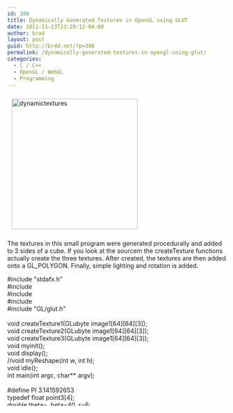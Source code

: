 ```yaml
---
id: 380
title: Dynamically Generated Textures in OpenGL using GLUT
date: 2011-11-23T23:29:12-04:00
author: brad
layout: post
guid: http://br4d.net/?p=380
permalink: /dynamically-generated-textures-in-opengl-using-glut/
categories:
  - C / C++
  - OpenGL / WebGL
  - Programming
---
```

<div class="pull-left" style="padding:10px;">
  <a href="/images/2015/01/dynamictextures.png"><img src="/images/2015/01/dynamictextures-290x300.png" alt="dynamictextures" width="290" height="300" class="alignnone size-medium wp-image-381" srcset="/images/2015/01/dynamictextures-290x300.png 290w, /images/2015/01/dynamictextures.png 351w" sizes="(max-width: 290px) 100vw, 290px" /></a>
</div>

The textures in this small program were generated procedurally and added to 3 sides of a cube. If you look at the sourcem the createTexture functions actually create the three textures. After created, the textures are then added onto a GL_POLYGON. Finally, simple lighting and rotation is added.

<!--more-->

<div class="codecolorer-container cpp default" style="overflow:auto;white-space:nowrap;height:300px;">
  <div class="cpp codecolorer">
    <span class="co2">#include "stdafx.h"</span><br /> <span class="co2">#include <stdio.h></span><br /> <span class="co2">#include <stdlib.h></span><br /> <span class="co2">#include <math.h></span><br /> <span class="co2">#include "GL/glut.h"</span><br /> &nbsp;<br /> <span class="kw4">void</span> createTexture1<span class="br0">&#40;</span>GLubyte image1<span class="br0">&#91;</span><span class="nu0">64</span><span class="br0">&#93;</span><span class="br0">&#91;</span><span class="nu0">64</span><span class="br0">&#93;</span><span class="br0">&#91;</span><span class="nu0">3</span><span class="br0">&#93;</span><span class="br0">&#41;</span><span class="sy4">;</span><br /> <span class="kw4">void</span> createTexture2<span class="br0">&#40;</span>GLubyte image1<span class="br0">&#91;</span><span class="nu0">64</span><span class="br0">&#93;</span><span class="br0">&#91;</span><span class="nu0">64</span><span class="br0">&#93;</span><span class="br0">&#91;</span><span class="nu0">3</span><span class="br0">&#93;</span><span class="br0">&#41;</span><span class="sy4">;</span><br /> <span class="kw4">void</span> createTexture3<span class="br0">&#40;</span>GLubyte image1<span class="br0">&#91;</span><span class="nu0">64</span><span class="br0">&#93;</span><span class="br0">&#91;</span><span class="nu0">64</span><span class="br0">&#93;</span><span class="br0">&#91;</span><span class="nu0">3</span><span class="br0">&#93;</span><span class="br0">&#41;</span><span class="sy4">;</span><br /> <span class="kw4">void</span> myinit<span class="br0">&#40;</span><span class="br0">&#41;</span><span class="sy4">;</span><br /> <span class="kw4">void</span> display<span class="br0">&#40;</span><span class="br0">&#41;</span><span class="sy4">;</span><br /> <span class="co1">//void myReshape(int w, int h);</span><br /> <span class="kw4">void</span> idle<span class="br0">&#40;</span><span class="br0">&#41;</span><span class="sy4">;</span><br /> <span class="kw4">int</span> main<span class="br0">&#40;</span><span class="kw4">int</span> argc, <span class="kw4">char</span><span class="sy2">**</span> argv<span class="br0">&#41;</span><span class="sy4">;</span><br /> &nbsp;<br /> <span class="co2">#define PI 3.141592653</span><br /> <span class="kw4">typedef</span> <span class="kw4">float</span> point3<span class="br0">&#91;</span><span class="nu0">4</span><span class="br0">&#93;</span><span class="sy4">;</span><br /> <span class="kw4">double</span> theta<span class="sy1">=</span><span class="nu0"></span>, beta<span class="sy1">=</span><span class="nu0">40</span>, r<span class="sy1">=</span><span class="nu0">6</span><span class="sy4">;</span><br /> <span class="kw4">float</span> xMin<span class="sy1">=</span><span class="sy2">-</span><span class="nu0">4</span>, xMax<span class="sy1">=</span><span class="nu0">4</span>, yMin<span class="sy1">=</span><span class="sy2">-</span><span class="nu0">4</span>, yMax <span class="sy1">=</span><span class="nu0">4</span>, zMin<span class="sy1">=</span><span class="sy2">-</span><span class="nu0">6</span>, zMax<span class="sy1">=</span><span class="nu0">6</span><span class="sy4">;</span><br /> <span class="kw4">int</span> n<span class="sy1">=</span><span class="nu0">32</span>, m<span class="sy1">=</span><span class="nu0">32</span><span class="sy4">;</span><br /> GLubyte image1<span class="br0">&#91;</span><span class="nu0">64</span><span class="br0">&#93;</span><span class="br0">&#91;</span><span class="nu0">64</span><span class="br0">&#93;</span><span class="br0">&#91;</span><span class="nu0">3</span><span class="br0">&#93;</span><span class="sy4">;</span><br /> GLubyte image2<span class="br0">&#91;</span><span class="nu0">64</span><span class="br0">&#93;</span><span class="br0">&#91;</span><span class="nu0">64</span><span class="br0">&#93;</span><span class="br0">&#91;</span><span class="nu0">3</span><span class="br0">&#93;</span><span class="sy4">;</span><br /> &nbsp;<br /> <span class="kw4">void</span> createTexture1<span class="br0">&#40;</span>GLubyte image1<span class="br0">&#91;</span><span class="nu0">64</span><span class="br0">&#93;</span><span class="br0">&#91;</span><span class="nu0">64</span><span class="br0">&#93;</span><span class="br0">&#91;</span><span class="nu0">3</span><span class="br0">&#93;</span><span class="br0">&#41;</span> <span class="co1">// checkerboard</span><br /> <span class="br0">&#123;</span><br /> &nbsp; &nbsp; <span class="kw4">int</span> row, col<span class="sy4">;</span><br /> &nbsp; &nbsp; <span class="kw1">for</span><span class="br0">&#40;</span><span class="kw4">int</span> i<span class="sy1">=</span><span class="nu0"></span><span class="sy4">;</span> i<span class="sy1"><</span><span class="nu0">16</span><span class="sy4">;</span> i<span class="sy2">++</span><span class="br0">&#41;</span><br /> &nbsp; &nbsp; <span class="br0">&#123;</span><br /> &nbsp; &nbsp; &nbsp; &nbsp; <span class="kw1">for</span><span class="br0">&#40;</span><span class="kw4">int</span> j<span class="sy1">=</span><span class="nu0"></span><span class="sy4">;</span> j<span class="sy1"><</span><span class="nu0">16</span><span class="sy4">;</span> j<span class="sy2">++</span><span class="br0">&#41;</span><br /> &nbsp; &nbsp; &nbsp; &nbsp; <span class="br0">&#123;</span><br /> &nbsp; &nbsp; &nbsp; &nbsp; &nbsp; &nbsp; row <span class="sy1">=</span> i<span class="sy2">*</span><span class="nu0">4</span><span class="sy4">;</span><br /> &nbsp; &nbsp; &nbsp; &nbsp; &nbsp; &nbsp; col <span class="sy1">=</span> j<span class="sy2">*</span><span class="nu0">4</span><span class="sy4">;</span><br /> &nbsp; &nbsp; &nbsp; &nbsp; &nbsp; &nbsp; <span class="kw4">int</span> c1, c2, c3<span class="sy4">;</span><br /> &nbsp; &nbsp; &nbsp; &nbsp; &nbsp; &nbsp; <span class="kw1">for</span><span class="br0">&#40;</span><span class="kw4">int</span> k <span class="sy1">=</span> row<span class="sy4">;</span> k <span class="sy1"><</span> row<span class="sy2">+</span><span class="nu0">4</span><span class="sy4">;</span> k<span class="sy2">++</span><span class="br0">&#41;</span><br /> &nbsp; &nbsp; &nbsp; &nbsp; &nbsp; &nbsp; <span class="br0">&#123;</span><br /> &nbsp; &nbsp; &nbsp; &nbsp; &nbsp; &nbsp; &nbsp; &nbsp; <span class="kw1">for</span><span class="br0">&#40;</span><span class="kw4">int</span> l <span class="sy1">=</span> col<span class="sy4">;</span> l<span class="sy1"><</span>col<span class="sy2">+</span><span class="nu0">4</span><span class="sy4">;</span> l<span class="sy2">++</span><span class="br0">&#41;</span><br /> &nbsp; &nbsp; &nbsp; &nbsp; &nbsp; &nbsp; &nbsp; &nbsp; <span class="br0">&#123;</span><br /> &nbsp; &nbsp; &nbsp; &nbsp; &nbsp; &nbsp; &nbsp; &nbsp; &nbsp; &nbsp; <span class="kw1">if</span><span class="br0">&#40;</span><span class="br0">&#40;</span>i<span class="sy2">+</span>j<span class="br0">&#41;</span><span class="sy2">%</span><span class="nu19">2</span><span class="sy1">==</span><span class="nu0"></span><span class="br0">&#41;</span><br /> &nbsp; &nbsp; &nbsp; &nbsp; &nbsp; &nbsp; &nbsp; &nbsp; &nbsp; &nbsp; <span class="br0">&#123;</span><br /> &nbsp; &nbsp; &nbsp; &nbsp; &nbsp; &nbsp; &nbsp; &nbsp; &nbsp; &nbsp; &nbsp; &nbsp; c1<span class="sy1">=</span><span class="nu0">128</span><span class="sy4">;</span> c2<span class="sy1">=</span><span class="nu0">128</span><span class="sy4">;</span> c3<span class="sy1">=</span><span class="nu0">128</span><span class="sy4">;</span><br /> &nbsp; &nbsp; &nbsp; &nbsp; &nbsp; &nbsp; &nbsp; &nbsp; &nbsp; &nbsp; <span class="br0">&#125;</span><br /> &nbsp; &nbsp; &nbsp; &nbsp; &nbsp; &nbsp; &nbsp; &nbsp; &nbsp; &nbsp; <span class="kw1">else</span><br /> &nbsp; &nbsp; &nbsp; &nbsp; &nbsp; &nbsp; &nbsp; &nbsp; &nbsp; &nbsp; <span class="br0">&#123;</span><br /> &nbsp; &nbsp; &nbsp; &nbsp; &nbsp; &nbsp; &nbsp; &nbsp; &nbsp; &nbsp; &nbsp; &nbsp; c1<span class="sy1">=</span><span class="nu0">255</span><span class="sy4">;</span> c2<span class="sy1">=</span><span class="nu0">255</span><span class="sy4">;</span> c3<span class="sy1">=</span><span class="nu0">255</span><span class="sy4">;</span><br /> &nbsp; &nbsp; &nbsp; &nbsp; &nbsp; &nbsp; &nbsp; &nbsp; &nbsp; &nbsp; <span class="br0">&#125;</span><br /> &nbsp; &nbsp; &nbsp; &nbsp; &nbsp; &nbsp; &nbsp; &nbsp; &nbsp; &nbsp; image1<span class="br0">&#91;</span>k<span class="br0">&#93;</span><span class="br0">&#91;</span>l<span class="br0">&#93;</span><span class="br0">&#91;</span><span class="nu0"></span><span class="br0">&#93;</span><span class="sy1">=</span><span class="br0">&#40;</span>GLubyte<span class="br0">&#41;</span>c1<span class="sy4">;</span><br /> &nbsp; &nbsp; &nbsp; &nbsp; &nbsp; &nbsp; &nbsp; &nbsp; &nbsp; &nbsp; image1<span class="br0">&#91;</span>k<span class="br0">&#93;</span><span class="br0">&#91;</span>l<span class="br0">&#93;</span><span class="br0">&#91;</span><span class="nu0">1</span><span class="br0">&#93;</span><span class="sy1">=</span><span class="br0">&#40;</span>GLubyte<span class="br0">&#41;</span>c2<span class="sy4">;</span><br /> &nbsp; &nbsp; &nbsp; &nbsp; &nbsp; &nbsp; &nbsp; &nbsp; &nbsp; &nbsp; image1<span class="br0">&#91;</span>k<span class="br0">&#93;</span><span class="br0">&#91;</span>l<span class="br0">&#93;</span><span class="br0">&#91;</span><span class="nu0">2</span><span class="br0">&#93;</span><span class="sy1">=</span><span class="br0">&#40;</span>GLubyte<span class="br0">&#41;</span>c3<span class="sy4">;</span><br /> &nbsp; &nbsp; &nbsp; &nbsp; &nbsp; &nbsp; &nbsp; &nbsp; <span class="br0">&#125;</span><br /> &nbsp; &nbsp; &nbsp; &nbsp; &nbsp; &nbsp; <span class="br0">&#125;</span><br /> &nbsp; &nbsp; &nbsp; &nbsp; <span class="br0">&#125;</span><br /> &nbsp; &nbsp; <span class="br0">&#125;</span><br /> &nbsp; &nbsp; glEnable<span class="br0">&#40;</span>GL_TEXTURE_2D<span class="br0">&#41;</span><span class="sy4">;</span><br /> &nbsp; &nbsp; glTexImage2D<span class="br0">&#40;</span>GL_TEXTURE_2D,<span class="nu0"></span>,<span class="nu0">3</span>,<span class="nu0">64</span>,<span class="nu0">64</span>,<span class="nu0"></span>,GL_RGB, GL_UNSIGNED_BYTE, image1<span class="br0">&#41;</span><span class="sy4">;</span><br /> &nbsp; &nbsp; glTexParameterf<span class="br0">&#40;</span>GL_TEXTURE_2D, GL_TEXTURE_WRAP_S, GL_CLAMP<span class="br0">&#41;</span><span class="sy4">;</span><br /> &nbsp; &nbsp; glTexParameterf<span class="br0">&#40;</span>GL_TEXTURE_2D, GL_TEXTURE_WRAP_T, GL_CLAMP<span class="br0">&#41;</span><span class="sy4">;</span><br /> &nbsp; &nbsp; glTexParameterf<span class="br0">&#40;</span>GL_TEXTURE_2D, GL_TEXTURE_MAG_FILTER, GL_NEAREST<span class="br0">&#41;</span><span class="sy4">;</span><br /> &nbsp; &nbsp; glTexParameterf<span class="br0">&#40;</span>GL_TEXTURE_2D, GL_TEXTURE_MIN_FILTER, GL_NEAREST<span class="br0">&#41;</span><span class="sy4">;</span><br /> <span class="br0">&#125;</span><br /> &nbsp;<br /> <span class="kw4">void</span> createTexture2<span class="br0">&#40;</span>GLubyte image1<span class="br0">&#91;</span><span class="nu0">64</span><span class="br0">&#93;</span><span class="br0">&#91;</span><span class="nu0">64</span><span class="br0">&#93;</span><span class="br0">&#91;</span><span class="nu0">3</span><span class="br0">&#93;</span><span class="br0">&#41;</span> <span class="co1">// blue flag</span><br /> <span class="br0">&#123;</span><br /> &nbsp; &nbsp; <span class="kw1">for</span> <span class="br0">&#40;</span><span class="kw4">int</span> k<span class="sy1">=</span><span class="nu0"></span><span class="sy4">;</span> k<span class="sy1"><</span><span class="nu0">64</span><span class="sy4">;</span> k<span class="sy2">++</span><span class="br0">&#41;</span><br /> &nbsp; &nbsp; <span class="br0">&#123;</span><br /> &nbsp; &nbsp; &nbsp; &nbsp; <span class="kw1">for</span><span class="br0">&#40;</span><span class="kw4">int</span> l<span class="sy1">=</span><span class="nu0"></span><span class="sy4">;</span> l<span class="sy1"><</span><span class="nu0">64</span><span class="sy4">;</span> l<span class="sy2">++</span><span class="br0">&#41;</span><br /> &nbsp; &nbsp; &nbsp; &nbsp; <span class="br0">&#123;</span><br /> &nbsp; &nbsp; &nbsp; &nbsp; &nbsp; &nbsp; <span class="kw1">if</span><span class="br0">&#40;</span><span class="br0">&#40;</span>l <span class="sy1">>=</span> <span class="nu0"></span> <span class="sy3">&&</span> l <span class="sy1"><=</span> <span class="nu0">8</span><span class="br0">&#41;</span> <span class="sy3">||</span> <span class="br0">&#40;</span>l <span class="sy1">>=</span> <span class="nu0">16</span> <span class="sy3">&&</span> l <span class="sy1"><=</span> <span class="nu0">24</span><span class="br0">&#41;</span> <span class="sy3">||</span> <span class="br0">&#40;</span>l <span class="sy1">>=</span> <span class="nu0">32</span> <span class="sy3">&&</span> l <span class="sy1"><=</span> <span class="nu0">40</span><span class="br0">&#41;</span> <span class="sy3">||</span> <span class="br0">&#40;</span>l <span class="sy1">>=</span> <span class="nu0">48</span> <span class="sy3">&&</span> l <span class="sy1"><=</span> <span class="nu0">56</span><span class="br0">&#41;</span> <span class="br0">&#41;</span><br /> &nbsp; &nbsp; &nbsp; &nbsp; &nbsp; &nbsp; <span class="br0">&#123;</span><br /> &nbsp; &nbsp; &nbsp; &nbsp; &nbsp; &nbsp; &nbsp; &nbsp; image1<span class="br0">&#91;</span>k<span class="br0">&#93;</span><span class="br0">&#91;</span>l<span class="br0">&#93;</span><span class="br0">&#91;</span><span class="nu0"></span><span class="br0">&#93;</span><span class="sy1">=</span><span class="nu0">255</span><span class="sy4">;</span><br /> &nbsp; &nbsp; &nbsp; &nbsp; &nbsp; &nbsp; &nbsp; &nbsp; image1<span class="br0">&#91;</span>k<span class="br0">&#93;</span><span class="br0">&#91;</span>l<span class="br0">&#93;</span><span class="br0">&#91;</span><span class="nu0">1</span><span class="br0">&#93;</span><span class="sy1">=</span><span class="nu0">100</span><span class="sy4">;</span><br /> &nbsp; &nbsp; &nbsp; &nbsp; &nbsp; &nbsp; &nbsp; &nbsp; image1<span class="br0">&#91;</span>k<span class="br0">&#93;</span><span class="br0">&#91;</span>l<span class="br0">&#93;</span><span class="br0">&#91;</span><span class="nu0">2</span><span class="br0">&#93;</span><span class="sy1">=</span><span class="nu0"></span><span class="sy4">;</span><br /> &nbsp; &nbsp; &nbsp; &nbsp; &nbsp; &nbsp; <span class="br0">&#125;</span> <span class="kw1">else</span> <span class="br0">&#123;</span><br /> &nbsp; &nbsp; &nbsp; &nbsp; &nbsp; &nbsp; &nbsp; &nbsp; image1<span class="br0">&#91;</span>k<span class="br0">&#93;</span><span class="br0">&#91;</span>l<span class="br0">&#93;</span><span class="br0">&#91;</span><span class="nu0"></span><span class="br0">&#93;</span><span class="sy1">=</span><span class="nu0"></span><span class="sy4">;</span><br /> &nbsp; &nbsp; &nbsp; &nbsp; &nbsp; &nbsp; &nbsp; &nbsp; image1<span class="br0">&#91;</span>k<span class="br0">&#93;</span><span class="br0">&#91;</span>l<span class="br0">&#93;</span><span class="br0">&#91;</span><span class="nu0">1</span><span class="br0">&#93;</span><span class="sy1">=</span><span class="nu0">100</span><span class="sy4">;</span><br /> &nbsp; &nbsp; &nbsp; &nbsp; &nbsp; &nbsp; &nbsp; &nbsp; image1<span class="br0">&#91;</span>k<span class="br0">&#93;</span><span class="br0">&#91;</span>l<span class="br0">&#93;</span><span class="br0">&#91;</span><span class="nu0">2</span><span class="br0">&#93;</span><span class="sy1">=</span><span class="nu0"></span><span class="sy4">;</span><br /> &nbsp; &nbsp; &nbsp; &nbsp; &nbsp; &nbsp; <span class="br0">&#125;</span><br /> &nbsp; &nbsp; &nbsp; &nbsp; <span class="br0">&#125;</span><br /> &nbsp; &nbsp; <span class="br0">&#125;</span><br /> &nbsp; &nbsp; glEnable<span class="br0">&#40;</span>GL_TEXTURE_2D<span class="br0">&#41;</span><span class="sy4">;</span><br /> &nbsp; &nbsp; glTexImage2D<span class="br0">&#40;</span>GL_TEXTURE_2D,<span class="nu0"></span>,<span class="nu0">3</span>,<span class="nu0">64</span>,<span class="nu0">64</span>,<span class="nu0"></span>,GL_RGB, GL_UNSIGNED_BYTE, image1<span class="br0">&#41;</span><span class="sy4">;</span><br /> &nbsp; &nbsp; glTexParameterf<span class="br0">&#40;</span>GL_TEXTURE_2D, GL_TEXTURE_WRAP_S, GL_CLAMP<span class="br0">&#41;</span><span class="sy4">;</span><br /> &nbsp; &nbsp; glTexParameterf<span class="br0">&#40;</span>GL_TEXTURE_2D, GL_TEXTURE_WRAP_T, GL_CLAMP<span class="br0">&#41;</span><span class="sy4">;</span><br /> &nbsp; &nbsp; glTexParameterf<span class="br0">&#40;</span>GL_TEXTURE_2D, GL_TEXTURE_MAG_FILTER, GL_NEAREST<span class="br0">&#41;</span><span class="sy4">;</span><br /> &nbsp; &nbsp; glTexParameterf<span class="br0">&#40;</span>GL_TEXTURE_2D, GL_TEXTURE_MIN_FILTER, GL_NEAREST<span class="br0">&#41;</span><span class="sy4">;</span><br /> <span class="br0">&#125;</span><br /> &nbsp;<br /> <span class="kw4">void</span> createTexture3<span class="br0">&#40;</span>GLubyte image1<span class="br0">&#91;</span><span class="nu0">64</span><span class="br0">&#93;</span><span class="br0">&#91;</span><span class="nu0">64</span><span class="br0">&#93;</span><span class="br0">&#91;</span><span class="nu0">3</span><span class="br0">&#93;</span><span class="br0">&#41;</span><br /> <span class="br0">&#123;</span><br /> &nbsp; &nbsp; <span class="kw1">for</span> <span class="br0">&#40;</span><span class="kw4">int</span> k<span class="sy1">=</span><span class="nu0"></span><span class="sy4">;</span> k<span class="sy1"><</span><span class="nu0">64</span><span class="sy4">;</span> k<span class="sy2">++</span><span class="br0">&#41;</span><br /> &nbsp; &nbsp; <span class="br0">&#123;</span><br /> &nbsp; &nbsp; &nbsp; &nbsp; <span class="kw1">for</span><span class="br0">&#40;</span><span class="kw4">int</span> l<span class="sy1">=</span><span class="nu0"></span><span class="sy4">;</span> l<span class="sy1"><</span><span class="nu0">64</span><span class="sy4">;</span> l<span class="sy2">++</span><span class="br0">&#41;</span><br /> &nbsp; &nbsp; &nbsp; &nbsp; <span class="br0">&#123;</span><br /> &nbsp; &nbsp; &nbsp; &nbsp; &nbsp; &nbsp; <span class="kw1">if</span><span class="br0">&#40;</span>k<span class="sy1"><</span>l<span class="br0">&#41;</span><br /> &nbsp; &nbsp; &nbsp; &nbsp; &nbsp; &nbsp; <span class="br0">&#123;</span><br /> &nbsp; &nbsp; &nbsp; &nbsp; &nbsp; &nbsp; &nbsp; &nbsp; image1<span class="br0">&#91;</span>k<span class="br0">&#93;</span><span class="br0">&#91;</span>l<span class="br0">&#93;</span><span class="br0">&#91;</span><span class="nu0"></span><span class="br0">&#93;</span><span class="sy1">=</span><span class="nu0">100</span><span class="sy4">;</span><br /> &nbsp; &nbsp; &nbsp; &nbsp; &nbsp; &nbsp; &nbsp; &nbsp; image1<span class="br0">&#91;</span>k<span class="br0">&#93;</span><span class="br0">&#91;</span>l<span class="br0">&#93;</span><span class="br0">&#91;</span><span class="nu0">1</span><span class="br0">&#93;</span><span class="sy1">=</span><span class="nu0">255</span><span class="sy4">;</span><br /> &nbsp; &nbsp; &nbsp; &nbsp; &nbsp; &nbsp; &nbsp; &nbsp; image1<span class="br0">&#91;</span>k<span class="br0">&#93;</span><span class="br0">&#91;</span>l<span class="br0">&#93;</span><span class="br0">&#91;</span><span class="nu0">2</span><span class="br0">&#93;</span><span class="sy1">=</span><span class="nu0"></span><span class="sy4">;</span><br /> &nbsp; &nbsp; &nbsp; &nbsp; &nbsp; &nbsp; <span class="br0">&#125;</span> <span class="kw1">else</span> <span class="br0">&#123;</span><br /> &nbsp; &nbsp; &nbsp; &nbsp; &nbsp; &nbsp; &nbsp; &nbsp; image1<span class="br0">&#91;</span>k<span class="br0">&#93;</span><span class="br0">&#91;</span>l<span class="br0">&#93;</span><span class="br0">&#91;</span><span class="nu0"></span><span class="br0">&#93;</span><span class="sy1">=</span><span class="nu0">255</span><span class="sy4">;</span><br /> &nbsp; &nbsp; &nbsp; &nbsp; &nbsp; &nbsp; &nbsp; &nbsp; image1<span class="br0">&#91;</span>k<span class="br0">&#93;</span><span class="br0">&#91;</span>l<span class="br0">&#93;</span><span class="br0">&#91;</span><span class="nu0">1</span><span class="br0">&#93;</span><span class="sy1">=</span><span class="nu0">255</span><span class="sy4">;</span><br /> &nbsp; &nbsp; &nbsp; &nbsp; &nbsp; &nbsp; &nbsp; &nbsp; image1<span class="br0">&#91;</span>k<span class="br0">&#93;</span><span class="br0">&#91;</span>l<span class="br0">&#93;</span><span class="br0">&#91;</span><span class="nu0">2</span><span class="br0">&#93;</span><span class="sy1">=</span><span class="nu0">255</span><span class="sy4">;</span><br /> &nbsp; &nbsp; &nbsp; &nbsp; &nbsp; &nbsp; <span class="br0">&#125;</span><br /> &nbsp; &nbsp; &nbsp; &nbsp; <span class="br0">&#125;</span><br /> &nbsp; &nbsp; <span class="br0">&#125;</span><br /> &nbsp; &nbsp; glEnable<span class="br0">&#40;</span>GL_TEXTURE_2D<span class="br0">&#41;</span><span class="sy4">;</span><br /> &nbsp; &nbsp; glTexImage2D<span class="br0">&#40;</span>GL_TEXTURE_2D,<span class="nu0"></span>,<span class="nu0">3</span>,<span class="nu0">64</span>,<span class="nu0">64</span>,<span class="nu0"></span>,GL_RGB, GL_UNSIGNED_BYTE, image1<span class="br0">&#41;</span><span class="sy4">;</span><br /> &nbsp; &nbsp; glTexParameterf<span class="br0">&#40;</span>GL_TEXTURE_2D, GL_TEXTURE_WRAP_S, GL_CLAMP<span class="br0">&#41;</span><span class="sy4">;</span><br /> &nbsp; &nbsp; glTexParameterf<span class="br0">&#40;</span>GL_TEXTURE_2D, GL_TEXTURE_WRAP_T, GL_CLAMP<span class="br0">&#41;</span><span class="sy4">;</span><br /> &nbsp; &nbsp; glTexParameterf<span class="br0">&#40;</span>GL_TEXTURE_2D, GL_TEXTURE_MAG_FILTER, GL_NEAREST<span class="br0">&#41;</span><span class="sy4">;</span><br /> &nbsp; &nbsp; glTexParameterf<span class="br0">&#40;</span>GL_TEXTURE_2D, GL_TEXTURE_MIN_FILTER, GL_NEAREST<span class="br0">&#41;</span><span class="sy4">;</span><br /> <span class="br0">&#125;</span><br /> &nbsp;<br /> <span class="kw4">void</span> myinit<span class="br0">&#40;</span><span class="br0">&#41;</span><br /> <span class="br0">&#123;</span><br /> &nbsp; &nbsp; GLfloat light_ambient<span class="br0">&#91;</span><span class="br0">&#93;</span> <span class="sy1">=</span> <span class="br0">&#123;</span><span class="nu16">0.75</span>, <span class="nu16">0.75</span>, <span class="nu16">0.75</span>, <span class="nu16">1.0</span><span class="br0">&#125;</span><span class="sy4">;</span><br /> &nbsp; &nbsp; GLfloat light_diffuse<span class="br0">&#91;</span><span class="br0">&#93;</span> <span class="sy1">=</span> <span class="br0">&#123;</span><span class="nu16">1.0</span>, <span class="nu16">1.0</span>, <span class="nu16">1.0</span>, <span class="nu16">1.0</span><span class="br0">&#125;</span><span class="sy4">;</span><br /> &nbsp; &nbsp; GLfloat light_specular<span class="br0">&#91;</span><span class="br0">&#93;</span> <span class="sy1">=</span> <span class="br0">&#123;</span><span class="nu16">1.0</span>, <span class="nu16">0.0</span>, <span class="nu16">0.0</span>, <span class="nu16">1.0</span><span class="br0">&#125;</span><span class="sy4">;</span><br /> &nbsp; &nbsp; GLfloat light_position<span class="br0">&#91;</span><span class="br0">&#93;</span> <span class="sy1">=</span> <span class="br0">&#123;</span><span class="nu16">0.0</span>, <span class="nu16">0.0</span>, <span class="nu16">28.0</span>, <span class="nu16">0.0</span><span class="br0">&#125;</span><span class="sy4">;</span><br /> &nbsp; &nbsp; glLightfv<span class="br0">&#40;</span>GL_LIGHT0, GL_AMBIENT, light_ambient<span class="br0">&#41;</span><span class="sy4">;</span><br /> &nbsp; &nbsp; glLightfv<span class="br0">&#40;</span>GL_LIGHT0, GL_DIFFUSE, light_diffuse<span class="br0">&#41;</span><span class="sy4">;</span><br /> &nbsp; &nbsp; glLightfv<span class="br0">&#40;</span>GL_LIGHT0, GL_SPECULAR, light_specular<span class="br0">&#41;</span><span class="sy4">;</span><br /> &nbsp; &nbsp; glLightfv<span class="br0">&#40;</span>GL_LIGHT0, GL_POSITION, light_position<span class="br0">&#41;</span><span class="sy4">;</span><br /> &nbsp; &nbsp; <span class="kw4">float</span> lmodel_ambient<span class="br0">&#91;</span><span class="br0">&#93;</span> <span class="sy1">=</span> <span class="br0">&#123;</span><span class="nu16">0.5</span>, <span class="nu16">0.5</span>, <span class="nu16">0.5</span>, <span class="nu16">1.0</span><span class="br0">&#125;</span><span class="sy4">;</span><br /> &nbsp; &nbsp; <span class="co1">//glLightModelfv(GL_LIGHT_MODEL_AMBIENT, lmodel_ambient);</span><br /> &nbsp; &nbsp; glEnable<span class="br0">&#40;</span>GL_LIGHTING<span class="br0">&#41;</span><span class="sy4">;</span><br /> &nbsp; &nbsp; glEnable<span class="br0">&#40;</span>GL_LIGHT0<span class="br0">&#41;</span><span class="sy4">;</span><br /> &nbsp; &nbsp; glEnable<span class="br0">&#40;</span>GL_DEPTH_TEST<span class="br0">&#41;</span><span class="sy4">;</span><br /> &nbsp; &nbsp; glMatrixMode<span class="br0">&#40;</span>GL_PROJECTION<span class="br0">&#41;</span><span class="sy4">;</span><br /> &nbsp; &nbsp; glLoadIdentity<span class="br0">&#40;</span><span class="br0">&#41;</span><span class="sy4">;</span><br /> &nbsp; &nbsp; glOrtho<span class="br0">&#40;</span>xMin, xMax, yMin, yMax, zMin, zMax<span class="br0">&#41;</span><span class="sy4">;</span><br /> <span class="br0">&#125;</span><br /> &nbsp;<br /> <span class="kw4">void</span> display<span class="br0">&#40;</span><span class="br0">&#41;</span><br /> <span class="br0">&#123;</span><br /> &nbsp; &nbsp; glClear<span class="br0">&#40;</span>GL_COLOR_BUFFER_BIT <span class="sy3">|</span> GL_DEPTH_BUFFER_BIT<span class="br0">&#41;</span><span class="sy4">;</span><br /> &nbsp; &nbsp; glMatrixMode<span class="br0">&#40;</span>GL_MODELVIEW<span class="br0">&#41;</span><span class="sy4">;</span><br /> &nbsp; &nbsp; glLoadIdentity<span class="br0">&#40;</span><span class="br0">&#41;</span><span class="sy4">;</span><br /> &nbsp; &nbsp; glRotatef<span class="br0">&#40;</span><span class="nu0">20</span>, <span class="nu0">1</span>, <span class="nu0"></span>, <span class="nu0"></span><span class="br0">&#41;</span><span class="sy4">;</span><br /> &nbsp; &nbsp; glTranslatef<span class="br0">&#40;</span><span class="nu0">1</span>, <span class="nu0"></span>, <span class="nu0"></span><span class="br0">&#41;</span><span class="sy4">;</span><br /> &nbsp; &nbsp; glRotatef<span class="br0">&#40;</span>theta, <span class="nu0"></span>, <span class="nu0">1</span>, <span class="nu0"></span><span class="br0">&#41;</span><span class="sy4">;</span><br /> &nbsp; &nbsp; glTranslatef<span class="br0">&#40;</span><span class="sy2">-</span><span class="nu0">1</span>, <span class="nu0"></span>, <span class="nu0"></span><span class="br0">&#41;</span><span class="sy4">;</span><br /> &nbsp; &nbsp; createTexture2<span class="br0">&#40;</span>image2<span class="br0">&#41;</span><span class="sy4">;</span> <span class="co1">// side 1</span><br /> &nbsp; &nbsp; glBegin<span class="br0">&#40;</span>GL_POLYGON<span class="br0">&#41;</span><span class="sy4">;</span><br /> &nbsp; &nbsp; &nbsp; &nbsp; glTexCoord2f<span class="br0">&#40;</span><span class="nu0"></span>,<span class="nu0"></span><span class="br0">&#41;</span><span class="sy4">;</span> glNormal3f<span class="br0">&#40;</span><span class="nu0"></span>,<span class="nu0"></span>,<span class="nu0">1</span><span class="br0">&#41;</span><span class="sy4">;</span> glVertex3f<span class="br0">&#40;</span><span class="sy2">-</span><span class="nu0">2</span>,<span class="sy2">-</span><span class="nu0">2</span>,<span class="nu0"></span><span class="br0">&#41;</span><span class="sy4">;</span><br /> &nbsp; &nbsp; &nbsp; &nbsp; glTexCoord2f<span class="br0">&#40;</span><span class="nu0"></span>,<span class="nu0">1</span><span class="br0">&#41;</span><span class="sy4">;</span> glNormal3f<span class="br0">&#40;</span><span class="nu0"></span>,<span class="nu0"></span>,<span class="nu0">1</span><span class="br0">&#41;</span><span class="sy4">;</span> glVertex3f<span class="br0">&#40;</span><span class="nu0">2</span>,<span class="sy2">-</span><span class="nu0">2</span>,<span class="nu0"></span><span class="br0">&#41;</span><span class="sy4">;</span><br /> &nbsp; &nbsp; &nbsp; &nbsp; glTexCoord2f<span class="br0">&#40;</span><span class="nu0">1</span>,<span class="nu0">1</span><span class="br0">&#41;</span><span class="sy4">;</span> glNormal3f<span class="br0">&#40;</span><span class="nu0"></span>,<span class="nu0"></span>,<span class="nu0">1</span><span class="br0">&#41;</span><span class="sy4">;</span> glVertex3f<span class="br0">&#40;</span><span class="nu0">2</span>,<span class="nu0">2</span>,<span class="nu0"></span><span class="br0">&#41;</span><span class="sy4">;</span><br /> &nbsp; &nbsp; &nbsp; &nbsp; glTexCoord2f<span class="br0">&#40;</span><span class="nu0">1</span>,<span class="nu0"></span><span class="br0">&#41;</span><span class="sy4">;</span> glNormal3f<span class="br0">&#40;</span><span class="nu0"></span>,<span class="nu0"></span>,<span class="nu0">1</span><span class="br0">&#41;</span><span class="sy4">;</span> glVertex3f<span class="br0">&#40;</span><span class="sy2">-</span><span class="nu0">2</span>,<span class="nu0">2</span>,<span class="nu0"></span><span class="br0">&#41;</span><span class="sy4">;</span><br /> &nbsp; &nbsp; glEnd<span class="br0">&#40;</span><span class="br0">&#41;</span><span class="sy4">;</span><br /> &nbsp; &nbsp; createTexture1<span class="br0">&#40;</span>image1<span class="br0">&#41;</span><span class="sy4">;</span> <span class="co1">// side 2</span><br /> &nbsp; &nbsp; glBegin<span class="br0">&#40;</span>GL_POLYGON<span class="br0">&#41;</span><span class="sy4">;</span><br /> &nbsp; &nbsp; &nbsp; &nbsp; glTexCoord2f<span class="br0">&#40;</span><span class="nu0"></span>,<span class="nu0"></span><span class="br0">&#41;</span><span class="sy4">;</span> glNormal3f<span class="br0">&#40;</span><span class="nu0"></span>,<span class="nu0">1</span>,<span class="nu0"></span><span class="br0">&#41;</span><span class="sy4">;</span> glVertex3f<span class="br0">&#40;</span><span class="nu0">2</span>,<span class="sy2">-</span><span class="nu0">2</span>,<span class="nu0"></span><span class="br0">&#41;</span><span class="sy4">;</span><br /> &nbsp; &nbsp; &nbsp; &nbsp; glTexCoord2f<span class="br0">&#40;</span><span class="nu0"></span>,<span class="nu0">1</span><span class="br0">&#41;</span><span class="sy4">;</span> glNormal3f<span class="br0">&#40;</span><span class="nu0"></span>,<span class="nu0">1</span>,<span class="nu0"></span><span class="br0">&#41;</span><span class="sy4">;</span> glVertex3f<span class="br0">&#40;</span><span class="nu0">2</span>,<span class="nu0">2</span>,<span class="nu0"></span><span class="br0">&#41;</span><span class="sy4">;</span><br /> &nbsp; &nbsp; &nbsp; &nbsp; glTexCoord2f<span class="br0">&#40;</span><span class="nu0">1</span>,<span class="nu0">1</span><span class="br0">&#41;</span><span class="sy4">;</span> glNormal3f<span class="br0">&#40;</span><span class="nu0"></span>,<span class="nu0">1</span>,<span class="nu0"></span><span class="br0">&#41;</span><span class="sy4">;</span> glVertex3f<span class="br0">&#40;</span><span class="nu0">2</span>,<span class="nu0">2</span>,<span class="sy2">-</span><span class="nu0">4</span><span class="br0">&#41;</span><span class="sy4">;</span><br /> &nbsp; &nbsp; &nbsp; &nbsp; glTexCoord2f<span class="br0">&#40;</span><span class="nu0">1</span>,<span class="nu0"></span><span class="br0">&#41;</span><span class="sy4">;</span> glNormal3f<span class="br0">&#40;</span><span class="nu0"></span>,<span class="nu0">1</span>,<span class="nu0"></span><span class="br0">&#41;</span><span class="sy4">;</span> glVertex3f<span class="br0">&#40;</span><span class="nu0">2</span>,<span class="sy2">-</span><span class="nu0">2</span>,<span class="sy2">-</span><span class="nu0">4</span><span class="br0">&#41;</span><span class="sy4">;</span><br /> &nbsp; &nbsp; glEnd<span class="br0">&#40;</span><span class="br0">&#41;</span><span class="sy4">;</span><br /> &nbsp; &nbsp; createTexture3<span class="br0">&#40;</span>image2<span class="br0">&#41;</span><span class="sy4">;</span> <span class="co1">// side 3</span><br /> &nbsp; &nbsp; glBegin<span class="br0">&#40;</span>GL_POLYGON<span class="br0">&#41;</span><span class="sy4">;</span><br /> &nbsp; &nbsp; &nbsp; &nbsp; glTexCoord2f<span class="br0">&#40;</span><span class="nu0"></span>,<span class="nu0"></span><span class="br0">&#41;</span><span class="sy4">;</span> glNormal3f<span class="br0">&#40;</span><span class="nu0">1</span>,<span class="nu0"></span>,<span class="nu0"></span><span class="br0">&#41;</span><span class="sy4">;</span> glVertex3f<span class="br0">&#40;</span><span class="sy2">-</span><span class="nu0">2</span>,<span class="sy2">-</span><span class="nu0">2</span>,<span class="sy2">-</span><span class="nu0">4</span><span class="br0">&#41;</span><span class="sy4">;</span><br /> &nbsp; &nbsp; &nbsp; &nbsp; glTexCoord2f<span class="br0">&#40;</span><span class="nu0"></span>,<span class="nu0">1</span><span class="br0">&#41;</span><span class="sy4">;</span> glNormal3f<span class="br0">&#40;</span><span class="nu0">1</span>,<span class="nu0"></span>,<span class="nu0"></span><span class="br0">&#41;</span><span class="sy4">;</span> glVertex3f<span class="br0">&#40;</span><span class="nu0">2</span>,<span class="sy2">-</span><span class="nu0">2</span>,<span class="sy2">-</span><span class="nu0">4</span><span class="br0">&#41;</span><span class="sy4">;</span><br /> &nbsp; &nbsp; &nbsp; &nbsp; glTexCoord2f<span class="br0">&#40;</span><span class="nu0">1</span>,<span class="nu0">1</span><span class="br0">&#41;</span><span class="sy4">;</span> glNormal3f<span class="br0">&#40;</span><span class="nu0">1</span>,<span class="nu0"></span>,<span class="nu0"></span><span class="br0">&#41;</span><span class="sy4">;</span> glVertex3f<span class="br0">&#40;</span><span class="nu0">2</span>,<span class="nu0">2</span>,<span class="sy2">-</span><span class="nu0">4</span><span class="br0">&#41;</span><span class="sy4">;</span><br /> &nbsp; &nbsp; &nbsp; &nbsp; glTexCoord2f<span class="br0">&#40;</span><span class="nu0">1</span>,<span class="nu0"></span><span class="br0">&#41;</span><span class="sy4">;</span> glNormal3f<span class="br0">&#40;</span><span class="nu0">1</span>,<span class="nu0"></span>,<span class="nu0"></span><span class="br0">&#41;</span><span class="sy4">;</span> glVertex3f<span class="br0">&#40;</span><span class="sy2">-</span><span class="nu0">2</span>,<span class="nu0">2</span>,<span class="sy2">-</span><span class="nu0">4</span><span class="br0">&#41;</span><span class="sy4">;</span><br /> &nbsp; &nbsp; glEnd<span class="br0">&#40;</span><span class="br0">&#41;</span><span class="sy4">;</span><br /> &nbsp; &nbsp; <span class="co1">//createTexture1(image1); // side 4</span><br /> &nbsp; &nbsp; <span class="co1">//glBegin(GL_POLYGON);</span><br /> &nbsp; &nbsp; <span class="co1">//&nbsp; glTexCoord2f(0,0); glNormal3f(0,0,1); glVertex3f(-2,-2,0);</span><br /> &nbsp; &nbsp; <span class="co1">//&nbsp; glTexCoord2f(0,1); glNormal3f(0,0,1); glVertex3f(2,-2,-4);</span><br /> &nbsp; &nbsp; <span class="co1">//&nbsp; glTexCoord2f(1,1); glNormal3f(0,0,1); glVertex3f(-2,-2,-4);</span><br /> &nbsp; &nbsp; <span class="co1">//&nbsp; glTexCoord2f(1,0); glNormal3f(0,0,1); glVertex3f(-2,-2,0);</span><br /> &nbsp; &nbsp; <span class="co1">//glEnd();</span><br /> &nbsp; &nbsp; glutSwapBuffers<span class="br0">&#40;</span><span class="br0">&#41;</span><span class="sy4">;</span><br /> <span class="br0">&#125;</span><br /> &nbsp;<br /> <span class="kw4">void</span> idle<span class="br0">&#40;</span><span class="br0">&#41;</span><br /> <span class="br0">&#123;</span><br /> &nbsp; &nbsp; theta <span class="sy2">+</span><span class="sy1">=</span> <span class="nu16">0.25</span><span class="sy4">;</span><br /> &nbsp; &nbsp; <span class="kw1">if</span><span class="br0">&#40;</span>theta <span class="sy1">></span> <span class="nu0">360</span><span class="br0">&#41;</span><br /> &nbsp; &nbsp; &nbsp; &nbsp; theta <span class="sy2">-</span><span class="sy1">=</span> <span class="nu0">360</span><span class="sy4">;</span><br /> &nbsp; &nbsp; glutPostRedisplay<span class="br0">&#40;</span><span class="br0">&#41;</span><span class="sy4">;</span><br /> <span class="br0">&#125;</span><br /> &nbsp;<br /> <span class="kw4">int</span> main<span class="br0">&#40;</span><span class="kw4">int</span> argc, <span class="kw4">char</span><span class="sy2">**</span> argv<span class="br0">&#41;</span><br /> <span class="br0">&#123;</span><br /> &nbsp; &nbsp; glutInit<span class="br0">&#40;</span><span class="sy3">&</span>argc, argv<span class="br0">&#41;</span><span class="sy4">;</span><br /> &nbsp; &nbsp; glutInitDisplayMode<span class="br0">&#40;</span>GLUT_DOUBLE <span class="sy3">|</span> GLUT_RGB <span class="sy3">|</span> GLUT_DEPTH<span class="br0">&#41;</span><span class="sy4">;</span><br /> &nbsp; &nbsp; glutInitWindowSize<span class="br0">&#40;</span><span class="nu0">800</span>,<span class="nu0">800</span><span class="br0">&#41;</span><span class="sy4">;</span><br /> &nbsp; &nbsp; glutInitWindowPosition<span class="br0">&#40;</span><span class="nu0">50</span>,<span class="nu0">50</span><span class="br0">&#41;</span><span class="sy4">;</span><br /> &nbsp; &nbsp; glutCreateWindow<span class="br0">&#40;</span><span class="st0">"Texture Map, 10-2b"</span><span class="br0">&#41;</span><span class="sy4">;</span><br /> &nbsp; &nbsp; myinit<span class="br0">&#40;</span><span class="br0">&#41;</span><span class="sy4">;</span><br /> &nbsp; &nbsp; glutDisplayFunc<span class="br0">&#40;</span>display<span class="br0">&#41;</span><span class="sy4">;</span><br /> &nbsp; &nbsp; glutIdleFunc<span class="br0">&#40;</span>idle<span class="br0">&#41;</span><span class="sy4">;</span><br /> &nbsp; &nbsp; <span class="co1">//glutReshapeFunc(myReshape);</span><br /> &nbsp; &nbsp; glutMainLoop<span class="br0">&#40;</span><span class="br0">&#41;</span><span class="sy4">;</span><br /> &nbsp; &nbsp; <span class="kw1">return</span> <span class="nu0"></span><span class="sy4">;</span><br /> <span class="br0">&#125;</span>
  </div>
</div>